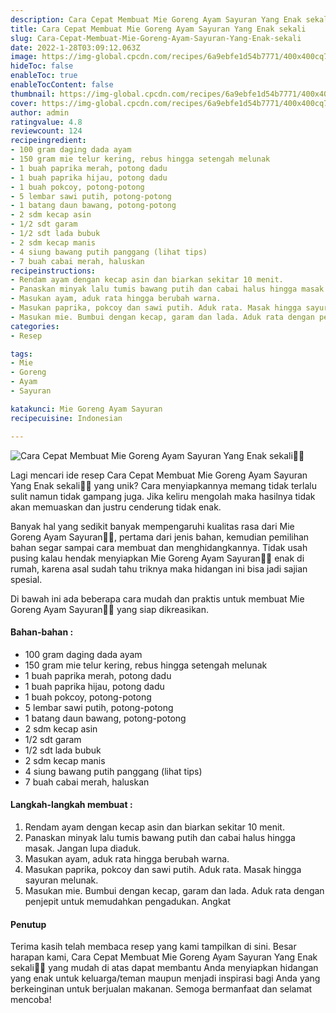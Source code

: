 ```yaml
---
description: Cara Cepat Membuat Mie Goreng Ayam Sayuran Yang Enak sekali"
title: Cara Cepat Membuat Mie Goreng Ayam Sayuran Yang Enak sekali
slug: Cara-Cepat-Membuat-Mie-Goreng-Ayam-Sayuran-Yang-Enak-sekali
date: 2022-1-28T03:09:12.063Z
image: https://img-global.cpcdn.com/recipes/6a9ebfe1d54b7771/400x400cq70/photo.jpg
hideToc: false
enableToc: true
enableTocContent: false
thumbnail: https://img-global.cpcdn.com/recipes/6a9ebfe1d54b7771/400x400cq70/photo.jpg
cover: https://img-global.cpcdn.com/recipes/6a9ebfe1d54b7771/400x400cq70/photo.jpg
author: admin
ratingvalue: 4.8
reviewcount: 124
recipeingredient:
- 100 gram daging dada ayam
- 150 gram mie telur kering, rebus hingga setengah melunak
- 1 buah paprika merah, potong dadu
- 1 buah paprika hijau, potong dadu
- 1 buah pokcoy, potong-potong
- 5 lembar sawi putih, potong-potong
- 1 batang daun bawang, potong-potong
- 2 sdm kecap asin
- 1/2 sdt garam
- 1/2 sdt lada bubuk
- 2 sdm kecap manis
- 4 siung bawang putih panggang (lihat tips)
- 7 buah cabai merah, haluskan
recipeinstructions:
- Rendam ayam dengan kecap asin dan biarkan sekitar 10 menit.
- Panaskan minyak lalu tumis bawang putih dan cabai halus hingga masak. Jangan lupa diaduk.
- Masukan ayam, aduk rata hingga berubah warna.
- Masukan paprika, pokcoy dan sawi putih. Aduk rata. Masak hingga sayuran melunak.
- Masukan mie. Bumbui dengan kecap, garam dan lada. Aduk rata dengan penjepit untuk memudahkan pengadukan. Angkat
categories:
- Resep

tags:
- Mie
- Goreng
- Ayam
- Sayuran

katakunci: Mie Goreng Ayam Sayuran
recipecuisine: Indonesian

---
```


![Cara Cepat Membuat Mie Goreng Ayam Sayuran Yang Enak sekali👩‍🍳](https://img-global.cpcdn.com/recipes/6a9ebfe1d54b7771/400x400cq70/photo.jpg)

Lagi mencari ide resep Cara Cepat Membuat Mie Goreng Ayam Sayuran Yang Enak sekali👩‍🍳 yang unik? Cara menyiapkannya memang tidak terlalu sulit namun tidak gampang juga. Jika keliru mengolah maka hasilnya tidak akan memuaskan dan justru cenderung tidak enak.

Banyak hal yang sedikit banyak mempengaruhi kualitas rasa dari Mie Goreng Ayam Sayuran👩‍🍳, pertama dari jenis bahan, kemudian pemilihan bahan segar sampai cara membuat dan menghidangkannya. Tidak usah pusing kalau hendak menyiapkan Mie Goreng Ayam Sayuran👩‍🍳 enak di rumah, karena asal sudah tahu triknya maka hidangan ini bisa jadi sajian spesial.

Di bawah ini ada beberapa cara mudah dan praktis untuk membuat Mie Goreng Ayam Sayuran👩‍🍳 yang siap dikreasikan.

<!--inarticleads1-->

#### Bahan-bahan :

- 100 gram daging dada ayam
- 150 gram mie telur kering, rebus hingga setengah melunak
- 1 buah paprika merah, potong dadu
- 1 buah paprika hijau, potong dadu
- 1 buah pokcoy, potong-potong
- 5 lembar sawi putih, potong-potong
- 1 batang daun bawang, potong-potong
- 2 sdm kecap asin
- 1/2 sdt garam
- 1/2 sdt lada bubuk
- 2 sdm kecap manis
- 4 siung bawang putih panggang (lihat tips)
- 7 buah cabai merah, haluskan

<!--inarticleads2-->

#### Langkah-langkah membuat :

1. Rendam ayam dengan kecap asin dan biarkan sekitar 10 menit.
1. Panaskan minyak lalu tumis bawang putih dan cabai halus hingga masak. Jangan lupa diaduk.
1. Masukan ayam, aduk rata hingga berubah warna.
1. Masukan paprika, pokcoy dan sawi putih. Aduk rata. Masak hingga sayuran melunak.
1. Masukan mie. Bumbui dengan kecap, garam dan lada. Aduk rata dengan penjepit untuk memudahkan pengadukan. Angkat

#### Penutup

Terima kasih telah membaca resep yang kami tampilkan di sini. Besar harapan kami, Cara Cepat Membuat Mie Goreng Ayam Sayuran Yang Enak sekali👩‍🍳 yang mudah di atas dapat membantu Anda menyiapkan hidangan yang enak untuk keluarga/teman maupun menjadi inspirasi bagi Anda yang berkeinginan untuk berjualan makanan. Semoga bermanfaat dan selamat mencoba!